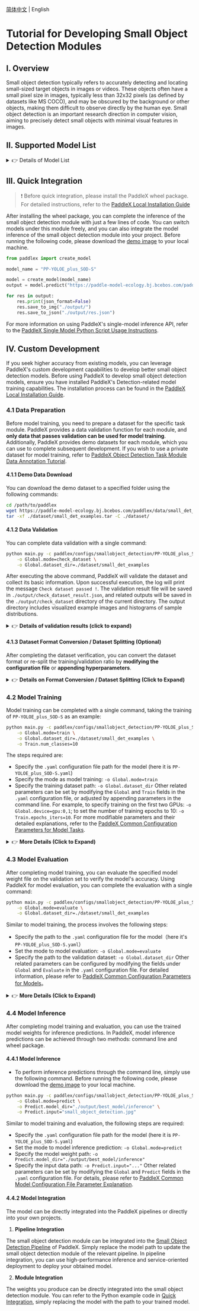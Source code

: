 [简体中文](small_object_detection.md) | English

# Tutorial for Developing Small Object Detection Modules

## I. Overview
Small object detection typically refers to accurately detecting and locating small-sized target objects in images or videos. These objects often have a small pixel size in images, typically less than 32x32 pixels (as defined by datasets like MS COCO), and may be obscured by the background or other objects, making them difficult to observe directly by the human eye. Small object detection is an important research direction in computer vision, aiming to precisely detect small objects with minimal visual features in images.

## II. Supported Model List

<details>
   <summary> 👉 Details of Model List</summary>

<table>
  <tr>
    <th>Model</th>
    <th>mAP(0.5:0.95)</th>
    <th>mAP(0.5)</th>
    <th>GPU Inference Time (ms)</th>
    <th>CPU Inference Time (ms)</th>
    <th>Model Size (M)</th>
    <th>Description (VisDrone)</th>
  </tr>
  <tr>
    <td>PP-YOLOE_plus_SOD-L</td>
    <td>31.9</td>
    <td>52.1</td>
    <td>57.1</td>
    <td>1007.0</td>
    <td>324.93</td>
    <td rowspan="3">PP-YOLOE_plus small object detection model trained on VisDrone. VisDrone is a benchmark dataset specifically for unmanned aerial vehicle (UAV) visual data, which is used for small object detection due to the small size of the targets and the inherent challenges they pose.</td>
    
  </tr>
  <tr>
    <td>PP-YOLOE_plus_SOD-S</td>
    <td>25.1</td>
    <td>42.8</td>
    <td>65.5</td>
    <td>324.4</td>
    <td>77.29</td>
  </tr>
  <tr>
    <td>PP-YOLOE_plus_SOD-largesize-L</td>
    <td>42.7</td>
    <td>65.9</td>
    <td>458.5</td>
    <td>11172.7</td>
    <td>340.42</td>
  </tr>
</table>

**Note: The evaluation set for the above accuracy metrics is VisDrone-DET dataset mAP(0.5:0.95). GPU inference time is based on an NVIDIA Tesla T4 machine with FP32 precision. CPU inference speed is based on an Intel(R) Xeon(R) Gold 5117 CPU @ 2.00GHz with 8 threads and FP32 precision.**
</details>

## III. Quick Integration  <a id="quick"> </a> 
> ❗ Before quick integration, please install the PaddleX wheel package. For detailed instructions, refer to the [PaddleX Local Installation Guide](../../../installation/installation_en.md) 

After installing the wheel package, you can complete the inference of the small object detection module with just a few lines of code. You can switch models under this module freely, and you can also integrate the model inference of the small object detection module into your project. Before running the following code, please download the [demo image](https://paddle-model-ecology.bj.bcebos.com/paddlex/imgs/demo_image/small_object_detection.jpg) to your local machine.

```python
from paddlex import create_model 

model_name = "PP-YOLOE_plus_SOD-S"

model = create_model(model_name)
output = model.predict("https://paddle-model-ecology.bj.bcebos.com/paddlex/imgs/demo_image/small_object_detection.jpg", batch_size=1)

for res in output:
    res.print(json_format=False)
    res.save_to_img("./output/")
    res.save_to_json("./output/res.json")
```
For more information on using PaddleX's single-model inference API, refer to the [PaddleX Single Model Python Script Usage Instructions](../../instructions/model_python_API_en.md).

## IV. Custom Development
If you seek higher accuracy from existing models, you can leverage PaddleX's custom development capabilities to develop better small object detection models. Before using PaddleX to develop small object detection models, ensure you have installed PaddleX's Detection-related model training capabilities. The installation process can be found in the [PaddleX Local Installation Guide](../../../installation/installation_en.md).

### 4.1 Data Preparation
Before model training, you need to prepare a dataset for the specific task module. PaddleX provides a data validation function for each module, and **only data that passes validation can be used for model training**. Additionally, PaddleX provides demo datasets for each module, which you can use to complete subsequent development. If you wish to use a private dataset for model training, refer to [PaddleX Object Detection Task Module Data Annotation Tutorial](../../../data_annotations/cv_modules/object_detection_en.md).

#### 4.1.1 Demo Data Download
You can download the demo dataset to a specified folder using the following commands:

```bash
cd /path/to/paddlex
wget https://paddle-model-ecology.bj.bcebos.com/paddlex/data/small_det_examples.tar -P ./dataset
tar -xf ./dataset/small_det_examples.tar -C ./dataset/
```

#### 4.1.2 Data Validation
You can complete data validation with a single command:

```bash
python main.py -c paddlex/configs/smallobject_detection/PP-YOLOE_plus_SOD-S.yaml \
    -o Global.mode=check_dataset \
    -o Global.dataset_dir=./dataset/small_det_examples
```
After executing the above command, PaddleX will validate the dataset and collect its basic information. Upon successful execution, the log will print the message `Check dataset passed !`. The validation result file will be saved in `./output/check_dataset_result.json`, and related outputs will be saved in the `./output/check_dataset` directory of the current directory. The output directory includes visualized example images and histograms of sample distributions.

<details>
  <summary>👉 <b>Details of validation results (click to expand)</b></summary>


The specific content of the validation result file is:

```bash
{
  "done_flag": true,
  "check_pass": true,
  "attributes": {
    "num_classes": 10,
    "train_samples": 1610,
    "train_sample_paths": [
      "check_dataset/demo_img/9999938_00000_d_0000352.jpg",
      "check_dataset/demo_img/9999941_00000_d_0000014.jpg",
      "check_dataset/demo_img/9999973_00000_d_0000043.jpg"
    ],
    "val_samples": 548,
    "val_sample_paths": [
      "check_dataset/demo_img/0000330_00801_d_0000804.jpg",
      "check_dataset/demo_img/0000103_00180_d_0000026.jpg",
      "check_dataset/demo_img/0000291_04001_d_0000888.jpg"
    ]
  },
  "analysis": {
    "histogram": "check_dataset/histogram.png"
  },
  "dataset_path": "./dataset/example_data/small_det_examples",
  "show_type": "image",
  "dataset_type": "COCODetDataset"
}
```
In the above validation results, `check_pass` being `True` indicates that the dataset format meets the requirements. The explanations for other indicators are as follows:

* `attributes.num_classes`：The number of classes in this dataset is 10.
* `attributes.train_samples`：The number of samples in the training set of this dataset is 1610.
* `attributes.val_samples`：The number of samples in the validation set of this dataset is 548.
* `attributes.train_sample_paths`：A list of relative paths to the visualized images of samples in the training set of this dataset.
* `attributes.val_sample_paths`： A list of relative paths to the visualized images of samples in the validation set of this dataset.


The dataset validation also analyzes the distribution of sample counts across all classes in the dataset and generates a histogram (histogram.png) to visualize this distribution. 

![](https://raw.githubusercontent.com/cuicheng01/PaddleX_doc_images/main/images/modules/smallobj_det/01.png)
</details>

#### 4.1.3 Dataset Format Conversion / Dataset Splitting (Optional)
After completing the dataset verification, you can convert the dataset format or re-split the training/validation ratio by **modifying the configuration file** or **appending hyperparameters**.

<details>
  <summary>👉 <b>Details on Format Conversion / Dataset Splitting (Click to Expand)</b></summary>

**(1) Dataset Format Conversion**

Small object detection supports converting datasets in `VOC` and `LabelMe` formats to `COCO` format.

Parameters related to dataset validation can be set by modifying the fields under `CheckDataset` in the configuration file. Examples of some parameters in the configuration file are as follows:

* `CheckDataset`:
  * `convert`:
    * `enable`: Whether to perform dataset format conversion. Small object detection supports converting `VOC` and `LabelMe` format datasets to `COCO` format. Default is `False`;
    * `src_dataset_type`: If dataset format conversion is performed, the source dataset format needs to be set. Default is `null`, with optional values `VOC`, `LabelMe`, `VOCWithUnlabeled`, `LabelMeWithUnlabeled`;
For example, if you want to convert a `LabelMe` format dataset to `COCO` format, taking the following `LabelMe` format dataset as an example, you need to modify the configuration as follows:

```bash
......
CheckDataset:
  ......
  convert:
    enable: True
    src_dataset_type: LabelMe
  ......
```
Then execute the command:

```bash
python main.py -c paddlex/configs/smallobject_detection/PP-YOLOE_plus_SOD-S.yaml \
    -o Global.mode=check_dataset \
    -o Global.dataset_dir=./path/to/your_smallobject_labelme_dataset
```
Of course, the above parameters also support being set by appending command line arguments. Taking a `LabelMe` format dataset as an example:

```bash
python main.py -c paddlex/configs/smallobject_detection/PP-YOLOE_plus_SOD-S.yaml \
    -o Global.mode=check_dataset \
    -o Global.dataset_dir=./path/to/your_smallobject_labelme_dataset \
    -o CheckDataset.convert.enable=True \
    -o CheckDataset.convert.src_dataset_type=LabelMe
```

**(2) Dataset Splitting**

Dataset splitting parameters can be set by modifying the `CheckDataset` section in the configuration file. Some example parameters in the configuration file are explained below:

* `CheckDataset`:
  * `split`:
    * `enable`: Whether to re-split the dataset. Set to `True` to enable dataset splitting, default is `False`;
    * `train_percent`: If re-splitting the dataset, set the percentage of the training set. The type is any integer between 0-100, ensuring the sum with `val_percent` is 100;

For example, if you want to re-split the dataset with a 90% training set and a 10% validation set, modify the configuration file as follows:

```bash
......
CheckDataset:
  ......
  split:
    enable: True
    train_percent: 90
    val_percent: 10
  ......
```
Then execute the command:

```bash
python main.py -c paddlex/configs/smallobject_detection/PP-YOLOE_plus_SOD-S.yaml \
    -o Global.mode=check_dataset \
    -o Global.dataset_dir=./dataset/small_det_examples
```
After dataset splitting, the original annotation files will be renamed to `xxx.bak` in their original paths.

The above parameters can also be set by appending command-line arguments:

```bash
python main.py -c paddlex/configs/smallobject_detection/PP-YOLOE_plus_SOD-S.yaml  \
    -o Global.mode=check_dataset \
    -o Global.dataset_dir=./dataset/small_det_examples \
    -o CheckDataset.split.enable=True \
    -o CheckDataset.split.train_percent=90 \
    -o CheckDataset.split.val_percent=10
```
</details>

### 4.2 Model Training
Model training can be completed with a single command, taking the training of `PP-YOLOE_plus_SOD-S` as an example:

```bash
python main.py -c paddlex/configs/smallobject_detection/PP-YOLOE_plus_SOD-S.yaml \
    -o Global.mode=train \
    -o Global.dataset_dir=./dataset/small_det_examples \
    -o Train.num_classes=10
```
The steps required are:

* Specify the `.yaml` configuration file path for the model (here it is `PP-YOLOE_plus_SOD-S.yaml`)
* Specify the mode as model training: `-o Global.mode=train`
* Specify the training dataset path: `-o Global.dataset_dir`
Other related parameters can be set by modifying the `Global` and `Train` fields in the `.yaml` configuration file, or adjusted by appending parameters in the command line. For example, to specify training on the first two GPUs: `-o Global.device=gpu:0,1`; to set the number of training epochs to 10: `-o Train.epochs_iters=10`. For more modifiable parameters and their detailed explanations, refer to the [PaddleX Common Configuration Parameters for Model Tasks](../../instructions/config_parameters_common_en.md).

<details>
  <summary>👉 <b>More Details (Click to Expand)</b></summary>

* During model training, PaddleX automatically saves model weight files, defaulting to `output`. To specify a save path, use the `-o Global.output` field in the configuration file.
* PaddleX shields you from the concepts of dynamic graph weights and static graph weights. During model training, both dynamic and static graph weights are produced, and static graph weights are selected by default for model inference.
* When training other models, specify the corresponding configuration file. The correspondence between models and configuration files can be found in the [PaddleX Model List (CPU/GPU)](../../../support_list/models_list_en.md).
After completing model training, all outputs are saved in the specified output directory (default is `./output/`), typically```markdown
Similar to model training, the following steps are required:

* Specify the `.yaml` configuration file path of the model (here it is `PP-YOLOE_plus_SOD-S.yaml`)
* Set the mode to model evaluation: `-o Global.mode=evaluate`
* Specify the path of the validation dataset: `-o Global.dataset_dir`
Other related parameters can be set by modifying the fields under `Global` and `Evaluate` in the `.yaml` configuration file. For details, please refer to [PaddleX Common Model Configuration File Parameter Description](../../instructions/config_parameters_common_en.md).
</details>

### **4.3 Model Evaluation**
After completing model training, you can evaluate the specified model weight file on the validation set to verify the model's accuracy. Using PaddleX for model evaluation, you can complete the evaluation with a single command:

```bash
python main.py -c paddlex/configs/smallobject_detection/PP-YOLOE_plus_SOD-S.yaml \
    -o Global.mode=evaluate \
    -o Global.dataset_dir=./dataset/small_det_examples
```
Similar to model training, the process involves the following steps:

* Specify the path to the `.yaml` configuration file for the model（here it's `PP-YOLOE_plus_SOD-S.yaml`）
* Set the mode to model evaluation: `-o Global.mode=evaluate`
* Specify the path to the validation dataset: `-o Global.dataset_dir`
Other related parameters can be configured by modifying the fields under `Global` and `Evaluate` in the `.yaml` configuration file. For detailed information, please refer to [PaddleX Common Configuration Parameters for Models](../../instructions/config_parameters_common_en.md)。

<details>
  <summary>👉 <b>More Details (Click to Expand)</b></summary>


When evaluating the model, you need to specify the model weights file path. Each configuration file has a default weight save path built-in. If you need to change it, simply set it by appending a command line parameter, such as `-o Evaluate.weight_path=./output/best_model/best_model/model.pdparams`.

After completing the model evaluation, an `evaluate_result.json` file will be generated, which records the evaluation results, specifically whether the evaluation task was completed successfully, and the model's evaluation metrics, including AP.

</details>

### **4.4 Model Inference**
After completing model training and evaluation, you can use the trained model weights for inference predictions. In PaddleX, model inference predictions can be achieved through two methods: command line and wheel package.

#### 4.4.1 Model Inference
* To perform inference predictions through the command line, simply use the following command. Before running the following code, please download the [demo image](https://paddle-model-ecology.bj.bcebos.com/paddlex/imgs/demo_image/small_object_detection.jpg) to your local machine.
```bash
python main.py -c paddlex/configs/smallobject_detection/PP-YOLOE_plus_SOD-S.yaml \
    -o Global.mode=predict \
    -o Predict.model_dir="./output/best_model/inference" \
    -o Predict.input="small_object_detection.jpg"
```
Similar to model training and evaluation, the following steps are required:

* Specify the `.yaml` configuration file path for the model (here it is `PP-YOLOE_plus_SOD-S.yaml`)
* Set the mode to model inference prediction: `-o Global.mode=predict`
* Specify the model weight path: `-o Predict.model_dir="./output/best_model/inference"`
* Specify the input data path: `-o Predict.input="..."`
Other related parameters can be set by modifying the `Global` and `Predict` fields in the `.yaml` configuration file. For details, please refer to [PaddleX Common Model Configuration File Parameter Explanation](../../instructions/config_parameters_common_en.md).

#### 4.4.2 Model Integration
The model can be directly integrated into the PaddleX pipelines or directly into your own projects.

1. **Pipeline Integration**

The small object detection module can be integrated into the [Small Object Detection Pipeline](../../../pipeline_usage/tutorials/cv_pipelines/small_object_detection_en.md) of PaddleX. Simply replace the model path to update the small object detection module of the relevant pipeline. In pipeline integration, you can use high-performance inference and service-oriented deployment to deploy your obtained model.

2. **Module Integration**

The weights you produce can be directly integrated into the small object detection module. You can refer to the Python example code in [Quick Integration](#quick), simply replacing the model with the path to your trained model.

